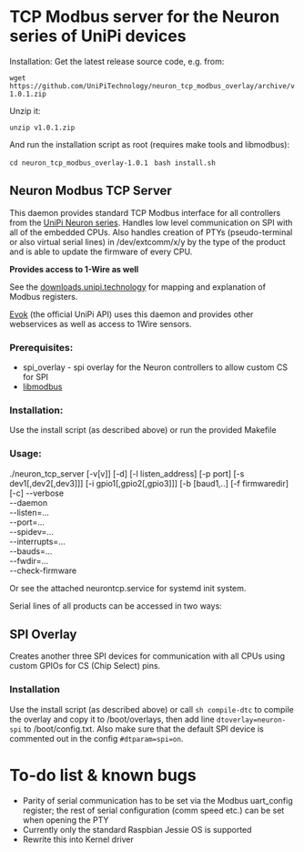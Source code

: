 # TCP Modbus server for the Neuron series of UniPi devices

Installation:
Get the latest release source code, e.g. from:

 ```wget https://github.com/UniPiTechnology/neuron_tcp_modbus_overlay/archive/v1.0.1.zip```
 
Unzip it:

 ```unzip v1.0.1.zip```

And run the installation script as root (requires make tools and libmodbus):

 ```cd neuron_tcp_modbus_overlay-1.0.1 ```
  ```bash install.sh ```

## Neuron Modbus TCP Server
This daemon provides standard TCP Modbus interface for all controllers from the [UniPi Neuron series].
Handles low level communication on SPI with all of the embedded CPUs. Also handles creation of PTYs (pseudo-terminal or also virtual serial lines) in /dev/extcomm/x/y by the type of the product and is able to update the firmware of every CPU.

**Provides access to 1-Wire as well**

See the [downloads.unipi.technology] for mapping and explanation of Modbus registers.

[Evok] (the official UniPi API) uses this daemon and provides other webservices as well as access to 1Wire sensors.

### Prerequisites:
* spi_overlay - spi overlay for the Neuron controllers to allow custom CS for SPI
* [libmodbus]

### Installation:
Use the install script (as described above) or run the provided Makefile 

### Usage:
./neuron_tcp_server [-v[v]] [-d] [-l listen_address] [-p port] [-s dev1[,dev2[,dev3]]] [-i gpio1[,gpio2[,gpio3]]] [-b [baud1,..] [-f firmwaredir] [-c]
  --verbose	 
  --daemon	 
  --listen=...	 
  --port=...	 
  --spidev=...	 
  --interrupts=...	 
  --bauds=...	 
  --fwdir=...	 
  --check-firmware

Or see the attached neurontcp.service for systemd init system.

Serial lines of all products can be accessed in two ways:

## SPI Overlay
Creates another three SPI devices for communication with all CPUs using custom GPIOs for CS (Chip Select) pins.

### Installation
Use the install script (as described above) or call `sh compile-dtc` to compile the overlay and copy it to /boot/overlays, then add line `dtoverlay=neuron-spi` to /boot/config.txt. Also make sure that the default SPI device is commented out in the config `#dtparam=spi=on`. 

# To-do list & known bugs
* Parity of serial communication has to be set via the Modbus uart_config register; the rest of serial configuration (comm speed etc.) can be set when opening the PTY
* Currently only the standard Raspbian Jessie OS is supported
* Rewrite this into Kernel driver


[UniPi Neuron series]:http://unipi.technology
[libmodbus]:http://libmodbus.org/
[downloads.unipi.technology]:http://downloads.unipi.technology
[Evok]:https://github.com/UniPiTechnology/evok
